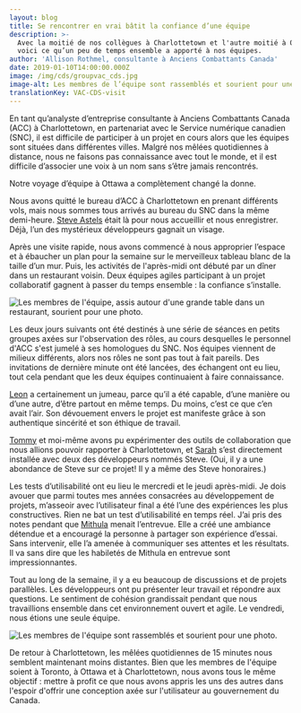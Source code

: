 ```yaml
---
layout: blog
title: Se rencontrer en vrai bâtit la confiance d’une équipe
description: >-
  Avec la moitié de nos collègues à Charlottetown et l'autre moitié à Ottawa,
  voici ce qu’un peu de temps ensemble a apporté à nos équipes.
author: 'Allison Rothmel, consultante à Anciens Combattants Canada'
date: 2019-01-10T14:00:00.000Z
image: /img/cds/groupvac_cds.jpg
image-alt: Les membres de l’équipe sont rassemblés et sourient pour une photo.
translationKey: VAC-CDS-visit
---
```

En tant qu’analyste d’entreprise consultante à Anciens Combattants Canada (ACC) à Charlottetown, en partenariat avec le Service numérique canadien (SNC), il est difficile de participer à un projet en cours alors que les équipes sont situées dans différentes villes. Malgré nos mêlées quotidiennes à distance, nous ne faisons pas connaissance avec tout le monde, et il est difficile d’associer une voix à un nom sans s’être jamais rencontrés. 

Notre voyage d’équipe à Ottawa a complètement changé la donne.

Nous avons quitté le bureau d’ACC à Charlottetown en prenant différents vols, mais nous sommes tous arrivés au bureau du SNC dans la même demi-heure. [Steve Astels](https://twitter.com/sastels) était là pour nous accueillir et nous enregistrer. Déjà, l’un des mystérieux développeurs gagnait un visage.

Après une visite rapide, nous avons commencé à nous approprier l’espace et à ébaucher un plan pour la semaine sur le merveilleux tableau blanc de la taille d’un mur. Puis, les activités de l'après-midi ont débuté par un dîner dans un restaurant voisin. Deux équipes agiles participant à un projet collaboratif gagnent à passer du temps ensemble : la confiance s’installe.

![Les membres de l'équipe, assis autour d'une grande table dans un restaurant, sourient pour une photo.](/img/cds/lunchvac_cds.jpg)

Les deux jours suivants ont été destinés à une série de séances en petits groupes axées sur l'observation des rôles, au cours desquelles le personnel d'ACC s'est jumelé à ses homologues du SNC. Nos équipes viennent de milieux différents, alors nos rôles ne sont pas tout à fait pareils. Des invitations de dernière minute ont été lancées, des échangent ont eu lieu, tout cela pendant que les deux équipes continuaient à faire connaissance.

[Leon](https://www.linkedin.com/in/le0nl/) a certainement un jumeau, parce qu’il a été capable, d’une manière ou d’une autre, d’être partout en même temps. Du moins, c’est ce que c’en avait l’air. Son dévouement envers le projet est manifeste grâce à son authentique sincérité et son éthique de travail.

[Tommy](https://www.linkedin.com/in/thomas-craig-2421b46/) et moi-même avons pu expérimenter des outils de collaboration que nous allions pouvoir rapporter à Charlottetown, et [Sarah](https://github.com/SupeDeDupe) s’est directement installée avec deux des développeurs nommés Steve. (Oui, il y a une abondance de Steve sur ce projet! Il y a même des Steve honoraires.)

Les tests d’utilisabilité ont eu lieu le mercredi et le jeudi après-midi. Je dois avouer que parmi toutes mes années consacrées au développement de projets, m’asseoir avec l’utilisateur final a été l’une des expériences les plus constructives. Rien ne bat un test d’utilisabilité en temps réel. J’ai pris des notes pendant que [Mithula](https://twitter.com/MithulaNaik) menait l’entrevue. Elle a créé une ambiance détendue et a encouragé la personne à partager son expérience d’essai. Sans intervenir, elle l’a amenée à communiquer ses attentes et les résultats. Il va sans dire que les habiletés de Mithula en entrevue sont impressionnantes.

Tout au long de la semaine, il y a eu beaucoup de discussions et de projets parallèles. Les développeurs ont pu présenter leur travail et répondre aux questions. Le sentiment de cohésion grandissait pendant que nous travaillions ensemble dans cet environnement ouvert et agile. Le vendredi, nous étions une seule équipe.

![Les membres de l'équipe sont rassemblés et sourient pour une photo.](/img/cds/groupvac_cds.jpg)

De retour à Charlottetown, les mêlées quotidiennes de 15 minutes nous semblent maintenant moins distantes. Bien que les membres de l'équipe soient à Toronto, à Ottawa et à Charlottetown, nous avons tous le même objectif : mettre à profit ce que nous avons appris les uns des autres dans l'espoir d'offrir une conception axée sur l'utilisateur au gouvernement du Canada.
